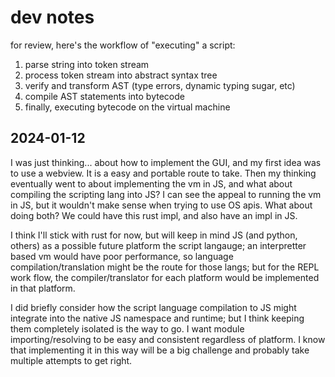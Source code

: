 # dev notes
for review, here's the workflow of "executing" a script:
  1. parse string into token stream
  2. process token stream into abstract syntax tree
  3. verify and transform AST (type errors, dynamic typing sugar, etc)
  4. compile AST statements into bytecode
  5. finally, executing bytecode on the virtual machine


## 2024-01-12
I was just thinking... about how to implement the GUI, and my first idea was to use a
webview. It is a easy and portable route to take. Then my thinking eventually went
to about implementing the vm in JS, and what about compiling the scripting lang into
JS? I can see the appeal to running the vm in JS, but it wouldn't make sense when
trying to use OS apis. What about doing both? We could have this rust impl, and also
have an impl in JS.

I think I'll stick with rust for now, but will keep in mind JS (and python, others)
as a possible future platform the script langauge; an interpretter based vm would have
poor performance, so language compilation/translation might be the route for those
langs; but for the REPL work flow, the compiler/translator for each platform would
be implemented in that platform.

I did briefly consider how the script language compilation to JS might integrate into
the native JS namespace and runtime; but I think keeping them completely isolated
is the way to go. I want module importing/resolving to be easy and consistent
regardless of platform. I know that implementing it in this way will be a big challenge
and probably take multiple attempts to get right.
